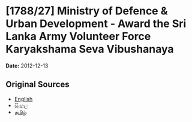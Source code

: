 # [1788/27] Ministry of Defence & Urban Development - Award the Sri Lanka Army Volunteer Force Karyakshama Seva Vibushanaya

**Date:** 2012-12-13

## Original Sources

- [English](https://documents.gov.lk/view/extra-gazettes/2012/12/1788-27_E.pdf)
- [සිංහල](https://documents.gov.lk/view/extra-gazettes/2012/12/1788-27_S.pdf)
- [தமிழ்](https://documents.gov.lk/view/extra-gazettes/2012/12/1788-27_T.pdf)
